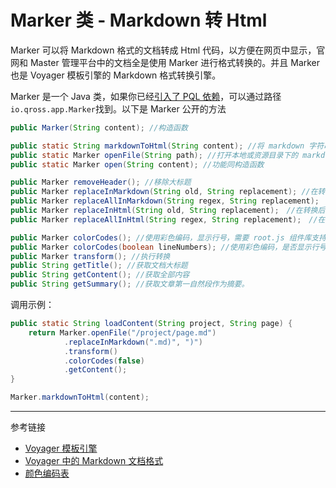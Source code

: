 # Marker 类 - Markdown 转 Html

Marker 可以将 Markdown 格式的文档转成 Html 代码，以方便在网页中显示，官网和 Master 管理平台中的文档全是使用 Marker 进行格式转换的。并且 Marker 也是 Voyager 模板引擎的 Markdown 格式转换引擎。

Marker 是一个 Java 类，如果你已经[引入了 PQL 依赖](/pql/use-pql.md)，可以通过路径`io.qross.app.Marker`找到。以下是 Marker 公开的方法

```java
public Marker(String content); //构造函数

public static String markdownToHtml(String content); //将 markdown 字符串转成 HTML，一般只需要使用这一个方法足够
public static Marker openFile(String path); //打开本地或资源目录下的 markdown 文件
public static Marker open(String content); //功能同构造函数 

public Marker removeHeader(); //移除大标题
public Marker replaceInMarkdown(String old, String replacement); //在转换前替换
public Marker replaceAllInMarkdown(String regex, String replacement);　//在转换前用正则表达式替换
public Marker replaceInHtml(String old, String replacement);　//在转换后替换
public Marker replaceAllInHtml(String regex, String replacement);　//在转换后使用正则表达式替换

public Marker colorCodes(); //使用彩色编码，显示行号，需要 root.js 组件库支持
public Marker colorCodes(boolean lineNumbers); //使用彩色编码，是否显示行号
public Marker transform(); //执行转换
public String getTitle(); //获取文档大标题
public String getContent(); //获取全部内容
public String getSummary(); //获取文章第一自然段作为摘要。
```

调用示例：

```java
public static String loadContent(String project, String page) {
    return Marker.openFile("/project/page.md")
            .replaceInMarkdown(".md)", ")")
            .transform()
            .colorCodes(false)
            .getContent();
}

Marker.markdownToHtml(content);
```

---
参考链接

* [Voyager 模板引擎](/voyager/overview.md)
* [Voyager 中的 Markdown 文档格式](/voyager/markdown.md)
* [颜色编码表](/root.js/colors.md)